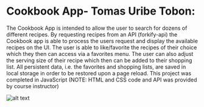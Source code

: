 # Cookbook App- Tomas Uribe Tobon:


The Cookbook App is intended to allow the user to search for dozens of different recipes. By requesting recipes from an API (forkify-api) the Cookbook app is able to process the users request and display the available recipes on the UI. The user is able to like/favorite the recipes of their choice which they then can access via a favorites menu. The user can also adjust the serving size of their recipe which then can be added to their shopping list. All persistent data, i.e. the favorites and shopping lists, are saved in local storage in order to be restored upon a page reload. This project was completed in JavaScript (NOTE: HTML and CSS code and API was provided by course instructor)


![alt text](https://github.com/tomasu10/Cookbook-Application/blob/master/Media/FinalResultGIF.gif) 